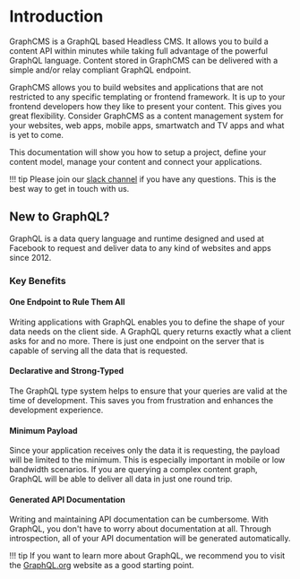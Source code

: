 # Introduction

GraphCMS is a GraphQL based Headless CMS. It allows you to build a content API within minutes while taking full advantage of the powerful GraphQL language. Content stored in GraphCMS can be delivered with a simple and/or relay compliant GraphQL endpoint.

GraphCMS allows you to build websites and applications that are not restricted to any specific templating or frontend framework. It is up to your frontend developers how they like to present your content. This gives you great flexibility. Consider GraphCMS as a content management system for your websites, web apps, mobile apps, smartwatch and TV apps and what is yet to come.

This documentation will show you how to setup a project, define your content model, manage your content and connect your applications.

!!! tip
    Please join our [slack channel](https://graphcms.slack.com/) if you have any questions. This is the best way to get in touch with us.


## New to GraphQL?

GraphQL is a data query language and runtime designed and used at Facebook to request and deliver data to any kind of websites and apps since 2012.

### Key Benefits

#### One Endpoint to Rule Them All
Writing applications with GraphQL enables you to define the shape of your data needs on the client side. A GraphQL query returns exactly what a client asks for and no more. There is just one endpoint on the server that is capable of serving all the data that is requested.

#### Declarative and Strong-Typed
The GraphQL type system helps to ensure that your queries are valid at the time of development. This saves you from frustration and enhances the development experience.

#### Minimum Payload
Since your application receives only the data it is requesting, the payload will be limited to the minimum. This is especially important in mobile or low bandwidth scenarios. If you are querying a complex content graph, GraphQL will be able to deliver all data in just one round trip.

#### Generated API Documentation
Writing and maintaining API documentation can be cumbersome. With GraphQL, you don't have to worry about documentation at all. Through introspection, all of your API documentation will be generated automatically.

!!! tip
    If you want to learn more about GraphQL, we recommend you to visit the [GraphQL.org](https://graphql.org/) website as a good starting point.
